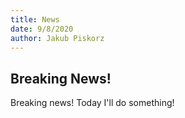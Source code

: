 ```yaml
---
title: News
date: 9/8/2020
author: Jakub Piskorz
---
```


## Breaking News!

Breaking news! Today I'll do something!
